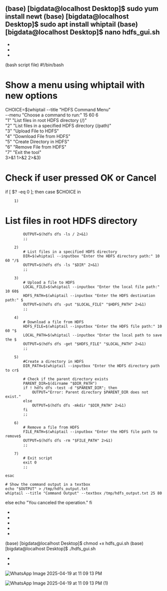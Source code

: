 (base) [bigdata@localhost Desktop]$ sudo yum install newt
(base) [bigdata@localhost Desktop]$ sudo apt install whiptail
(base) [bigdata@localhost Desktop]$ nano hdfs_gui.sh
-
-
-
-

(bash script file)
#!/bin/bash

# Show a menu using whiptail with new options
CHOICE=$(whiptail --title "HDFS Command Menu" \
--menu "Choose a command to run:" 15 60 6 \
"1" "List files in root HDFS directory (/)" \
"2" "List files in a specified HDFS directory (/path)" \
"3" "Upload File to HDFS" \
"4" "Download File from HDFS" \
"5" "Create Directory in HDFS" \
"6" "Remove File from HDFS" \
"7" "Exit the tool" \
3>&1 1>&2 2>&3)

# Check if user pressed OK or Cancel
if [ $? -eq 0 ]; then
    case $CHOICE in

        1)
 # List files in root HDFS directory
            OUTPUT=$(hdfs dfs -ls / 2>&1)
            ;;

        2)
            # List files in a specified HDFS directory
            DIR=$(whiptail --inputbox "Enter the HDFS directory path:" 10 60 "/$
            OUTPUT=$(hdfs dfs -ls "$DIR" 2>&1)
            ;;

        3)
            # Upload a file to HDFS
            LOCAL_FILE=$(whiptail --inputbox "Enter the local file path:" 10 60$
            HDFS_PATH=$(whiptail --inputbox "Enter the HDFS destination path:" $
            OUTPUT=$(hdfs dfs -put "$LOCAL_FILE" "$HDFS_PATH" 2>&1)
            ;;

        4)
            # Download a file from HDFS
            HDFS_FILE=$(whiptail --inputbox "Enter the HDFS file path:" 10 60 "$
            LOCAL_PATH=$(whiptail --inputbox "Enter the local path to save the $
            OUTPUT=$(hdfs dfs -get "$HDFS_FILE" "$LOCAL_PATH" 2>&1)
            ;;

        5)
            #Create a directory in HDFS
            DIR_PATH=$(whiptail --inputbox "Enter the HDFS directory path to cr$

            # Check if the parent directory exists
            PARENT_DIR=$(dirname "$DIR_PATH")
            if ! hdfs dfs -test -d "$PARENT_DIR"; then
                OUTPUT="Error: Parent directory $PARENT_DIR does not exist."
            else
                OUTPUT=$(hdfs dfs -mkdir "$DIR_PATH" 2>&1)
            fi
            ;;

        6)
            # Remove a file from HDFS
            FILE_PATH=$(whiptail --inputbox "Enter the HDFS file path to remove$
            OUTPUT=$(hdfs dfs -rm "$FILE_PATH" 2>&1)
            ;;

        7)
            # Exit script
            exit 0
            ;;

    esac

    # Show the command output in a textbox
    echo "$OUTPUT" > /tmp/hdfs_output.txt
    whiptail --title "Command Output" --textbox /tmp/hdfs_output.txt 25 80

else
    echo "You canceled the operation."
fi

-
-
-
-
-


(base) [bigdata@localhost Desktop]$ chmod +x hdfs_gui.sh
(base) [bigdata@localhost Desktop]$ ./hdfs_gui.sh

-
-


![WhatsApp Image 2025-04-19 at 11 09 13 PM](https://github.com/user-attachments/assets/db9227d5-e80f-4998-b037-652a8eff5326)



![WhatsApp Image 2025-04-19 at 11 09 13 PM (1)](https://github.com/user-attachments/assets/b9ebf7e6-e2a3-46ca-9b54-585e450d3526)




